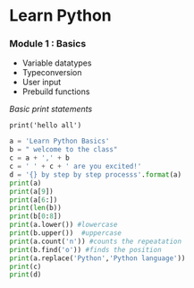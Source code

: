 #  Learn Python

### Module 1 : Basics
- Variable datatypes
- Typeconversion 
- User input 
- Prebuild functions

*Basic print statements*


`` print('hello all') ``

```py
a = 'Learn Python Basics'
b = " welcome to the class"
c = a + ',' + b
c = ' ' + c + ' are you excited!'
d = '{} by step by step processs'.format(a)
print(a)
print(a[9])
print(a[6:])
print(len(b))
print(b[0:8])
print(a.lower()) #lowercase
print(b.upper())  #uppercase
print(a.count('n')) #counts the repeatation
print(b.find('o')) #finds the position
print(a.replace('Python','Python language'))
print(c)
print(d)

```
